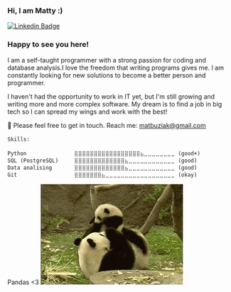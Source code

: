 ### Hi, I am Matty :)

[![Linkedin Badge](https://img.shields.io/badge/-LinkedIn-0e76a8?style=flat-square&logo=Linkedin&logoColor=white)](https://www.linkedin.com/in/mateusz-buziak/)

### Happy to see you here!

I am a self-taught programmer with a strong passion for coding and database analysis.I love the freedom that writing programs gives me. I am constantly looking for new solutions to become a better person and programmer. 

I haven't had the opportunity to work in IT yet, but I'm still growing and writing more and more complex software. My dream is to find a job in big tech so I can spread my wings and work with the best!

📩 Please feel free to get in touch. Reach me: matbuziak@gmail.com

<!--START_SECTION:waka-->
```text
Skills: 

Python               ⣿⣿⣿⣿⣿⣿⣿⣿⣿⣿⣿⣿⣿⣿⣿⣿⣿⣦⣀⣀⣀⣀⣀⣀⣀⣀ (good+)
SQL (PostgreSQL)     ⣿⣿⣿⣿⣿⣿⣿⣿⣿⣿⣿⣿⣿⣦⣀⣀⣀⣀⣀⣀⣀⣀⣀⣀⣀⣀ (good)  
Data analising       ⣿⣿⣿⣿⣿⣿⣿⣿⣿⣿⣿⣿⣿⣦⣀⣀⣀⣀⣀⣀⣀⣀⣀⣀⣀⣀ (good)
Git                  ⣿⣿⣿⣿⣿⣿⣿⣦⣀⣀⣀⣀⣀⣀⣀⣀⣀⣀⣀⣀⣀⣀⣀⣀⣀⣀ (okay)

```
<!--END_SECTION:waka-->

Pandas <3
![](2.gif) 
